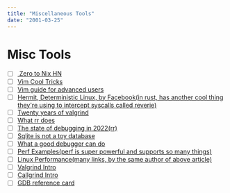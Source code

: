 ```yaml
---
title: "Miscellaneous Tools"
date: "2001-03-25"
---
```


# Misc Tools

- [ ] [ Zero to Nix ](https://determinate.systems/posts/zero-to-nix) [HN](https://lobste.rs/s/kf3xym/introducing_zero_nix)
- [ ] [Vim Cool Tricks ](https://stackoverflow.com/questions/726894/what-are-the-dark-corners-of-vim-your-mom-never-told-you-about)
- [ ] [Vim guide for advanced users](https://news.ycombinator.com/item?id=33811705)
- [ ] [Hermit, Deterministic Linux, by Facebook(in rust, has another cool thing they're using to intercept syscalls called reverie)](https://news.ycombinator.com/item?id=33708867)
- [ ] [Twenty years of valgrind](https://news.ycombinator.com/item?id=32245136)
- [ ] [What rr does](https://news.ycombinator.com/item?id=31617600)
- [ ] [The state of debugging in 2022(rr)](https://youtu.be/yCK0-vWmAsk)
- [ ] [Sqlite is not a toy database](https://antonz.org/sqlite-is-not-a-toy-database/)
- [ ] [What a good debugger can do](https://news.ycombinator.com/item?id=35092998)
- [ ] [Perf Examples(perf is super powerful and supports so many things)](https://www.brendangregg.com/perf.html)
- [ ] [Linux Performance(many links, by the same author of above article)](https://www.brendangregg.com/linuxperf.html)
- [ ] [Valgrind Intro](https://web.stanford.edu/class/archive/cs/cs107/cs107.1196/resources/valgrind)
- [ ] [Callgrind Intro](https://web.stanford.edu/class/archive/cs/cs107/cs107.1196/resources/callgrind)
- [ ] [GDB reference card](https://github.com/hellogcc/100-gdb-tips/blob/master/refcard.pdf)
